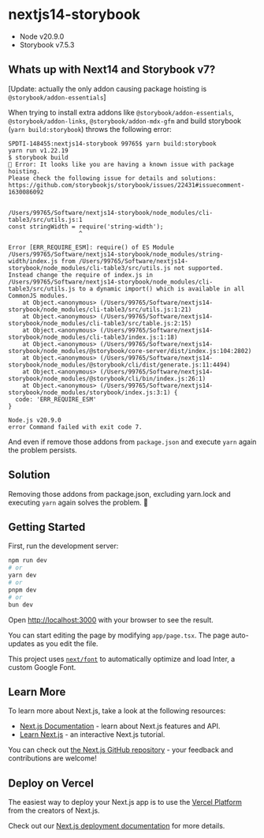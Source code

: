 # nextjs14-storybook

* Node v20.9.0
* Storybook v7.5.3

## Whats up with Next14 and Storybook v7?

[Update: actually the only addon causing package hoisting is `@storybook/addon-essentials`]

When trying to install extra addons like `@storybook/addon-essentials`, `@storybook/addon-links`, `@storybook/addon-mdx-gfm` and build storybook (`yarn build:storybook`) throws the following error:

```
SPDTI-148455:nextjs14-storybook 99765$ yarn build:storybook
yarn run v1.22.19
$ storybook build
🔴 Error: It looks like you are having a known issue with package hoisting.
Please check the following issue for details and solutions: https://github.com/storybookjs/storybook/issues/22431#issuecomment-1630086092


/Users/99765/Software/nextjs14-storybook/node_modules/cli-table3/src/utils.js:1
const stringWidth = require('string-width');
                    ^

Error [ERR_REQUIRE_ESM]: require() of ES Module /Users/99765/Software/nextjs14-storybook/node_modules/string-width/index.js from /Users/99765/Software/nextjs14-storybook/node_modules/cli-table3/src/utils.js not supported.
Instead change the require of index.js in /Users/99765/Software/nextjs14-storybook/node_modules/cli-table3/src/utils.js to a dynamic import() which is available in all CommonJS modules.
    at Object.<anonymous> (/Users/99765/Software/nextjs14-storybook/node_modules/cli-table3/src/utils.js:1:21)
    at Object.<anonymous> (/Users/99765/Software/nextjs14-storybook/node_modules/cli-table3/src/table.js:2:15)
    at Object.<anonymous> (/Users/99765/Software/nextjs14-storybook/node_modules/cli-table3/index.js:1:18)
    at Object.<anonymous> (/Users/99765/Software/nextjs14-storybook/node_modules/@storybook/core-server/dist/index.js:104:2802)
    at Object.<anonymous> (/Users/99765/Software/nextjs14-storybook/node_modules/@storybook/cli/dist/generate.js:11:4494)
    at Object.<anonymous> (/Users/99765/Software/nextjs14-storybook/node_modules/@storybook/cli/bin/index.js:26:1)
    at Object.<anonymous> (/Users/99765/Software/nextjs14-storybook/node_modules/storybook/index.js:3:1) {
  code: 'ERR_REQUIRE_ESM'
}

Node.js v20.9.0
error Command failed with exit code 7.
```

And even if remove those addons from `package.json` and execute `yarn` again the problem persists.

## Solution

Removing those addons from package.json, excluding yarn.lock and executing `yarn` again solves the problem. 🍁


## Getting Started

First, run the development server:

```bash
npm run dev
# or
yarn dev
# or
pnpm dev
# or
bun dev
```

Open [http://localhost:3000](http://localhost:3000) with your browser to see the result.

You can start editing the page by modifying `app/page.tsx`. The page auto-updates as you edit the file.

This project uses [`next/font`](https://nextjs.org/docs/basic-features/font-optimization) to automatically optimize and load Inter, a custom Google Font.

## Learn More

To learn more about Next.js, take a look at the following resources:

- [Next.js Documentation](https://nextjs.org/docs) - learn about Next.js features and API.
- [Learn Next.js](https://nextjs.org/learn) - an interactive Next.js tutorial.

You can check out [the Next.js GitHub repository](https://github.com/vercel/next.js/) - your feedback and contributions are welcome!

## Deploy on Vercel

The easiest way to deploy your Next.js app is to use the [Vercel Platform](https://vercel.com/new?utm_medium=default-template&filter=next.js&utm_source=create-next-app&utm_campaign=create-next-app-readme) from the creators of Next.js.

Check out our [Next.js deployment documentation](https://nextjs.org/docs/deployment) for more details.
